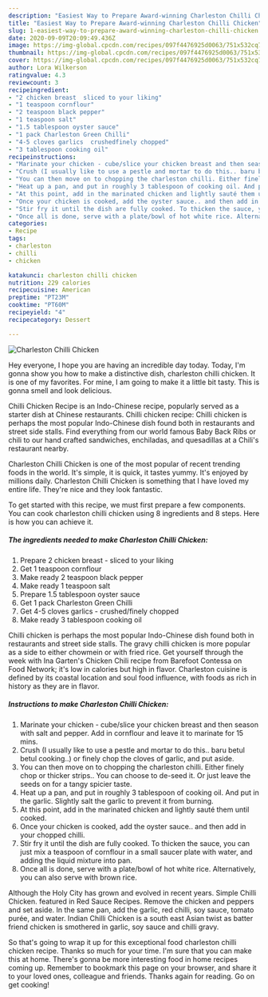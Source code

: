 ```yaml
---
description: "Easiest Way to Prepare Award-winning Charleston Chilli Chicken"
title: "Easiest Way to Prepare Award-winning Charleston Chilli Chicken"
slug: 1-easiest-way-to-prepare-award-winning-charleston-chilli-chicken
date: 2020-09-09T20:09:49.436Z
image: https://img-global.cpcdn.com/recipes/097f4476925d0063/751x532cq70/charleston-chilli-chicken-recipe-main-photo.jpg
thumbnail: https://img-global.cpcdn.com/recipes/097f4476925d0063/751x532cq70/charleston-chilli-chicken-recipe-main-photo.jpg
cover: https://img-global.cpcdn.com/recipes/097f4476925d0063/751x532cq70/charleston-chilli-chicken-recipe-main-photo.jpg
author: Lora Wilkerson
ratingvalue: 4.3
reviewcount: 3
recipeingredient:
- "2 chicken breast  sliced to your liking"
- "1 teaspoon cornflour"
- "2 teaspoon black pepper"
- "1 teaspoon salt"
- "1.5 tablespoon oyster sauce"
- "1 pack Charleston Green Chilli"
- "4-5 cloves garlics  crushedfinely chopped"
- "3 tablespoon cooking oil"
recipeinstructions:
- "Marinate your chicken - cube/slice your chicken breast and then season with salt and pepper. Add in cornflour and leave it to marinate for 15 mins."
- "Crush (I usually like to use a pestle and mortar to do this.. baru betul betul cooking..) or finely chop the cloves of garlic, and put aside."
- "You can then move on to chopping the charleston chilli. Either finely chop or thicker strips.. You can choose to de-seed it. Or just leave the seeds on for a tangy spicier taste."
- "Heat up a pan, and put in roughly 3 tablespoon of cooking oil. And put in the garlic. Slightly salt the garlic to prevent it from burning."
- "At this point, add in the marinated chicken and lightly sauté them until cooked."
- "Once your chicken is cooked, add the oyster sauce.. and then add in your chopped chilli."
- "Stir fry it until the dish are fully cooked. To thicken the sauce, you can just mix a teaspoon of cornflour in a small saucer plate with water, and adding the liquid mixture into pan."
- "Once all is done, serve with a plate/bowl of hot white rice. Alternatively, you can also serve with brown rice."
categories:
- Recipe
tags:
- charleston
- chilli
- chicken

katakunci: charleston chilli chicken 
nutrition: 229 calories
recipecuisine: American
preptime: "PT23M"
cooktime: "PT60M"
recipeyield: "4"
recipecategory: Dessert

---
```



![Charleston Chilli Chicken](https://img-global.cpcdn.com/recipes/097f4476925d0063/751x532cq70/charleston-chilli-chicken-recipe-main-photo.jpg)

Hey everyone, I hope you are having an incredible day today. Today, I'm gonna show you how to make a distinctive dish, charleston chilli chicken. It is one of my favorites. For mine, I am going to make it a little bit tasty. This is gonna smell and look delicious.

Chilli Chicken Recipe is an Indo-Chinese recipe, popularly served as a starter dish at Chinese restaurants. Chilli chicken recipe: Chilli chicken is perhaps the most popular Indo-Chinese dish found both in restaurants and street side stalls. Find everything from our world famous Baby Back Ribs or chili to our hand crafted sandwiches, enchiladas, and quesadillas at a Chili\'s restaurant nearby.

Charleston Chilli Chicken is one of the most popular of recent trending foods in the world. It's simple, it is quick, it tastes yummy. It's enjoyed by millions daily. Charleston Chilli Chicken is something that I have loved my entire life. They're nice and they look fantastic.


To get started with this recipe, we must first prepare a few components. You can cook charleston chilli chicken using 8 ingredients and 8 steps. Here is how you can achieve it.

##### The ingredients needed to make Charleston Chilli Chicken:

1. Prepare 2 chicken breast - sliced to your liking
1. Get 1 teaspoon cornflour
1. Make ready 2 teaspoon black pepper
1. Make ready 1 teaspoon salt
1. Prepare 1.5 tablespoon oyster sauce
1. Get 1 pack Charleston Green Chilli
1. Get 4-5 cloves garlics - crushed/finely chopped
1. Make ready 3 tablespoon cooking oil


Chilli chicken is perhaps the most popular Indo-Chinese dish found both in restaurants and street side stalls. The gravy chilli chicken is more popular as a side to either chowmein or with fried rice. Get yourself through the week with Ina Garten\'s Chicken Chili recipe from Barefoot Contessa on Food Network; it\'s low in calories but high in flavor. Charleston cuisine is defined by its coastal location and soul food influence, with foods as rich in history as they are in flavor. 

##### Instructions to make Charleston Chilli Chicken:

1. Marinate your chicken - cube/slice your chicken breast and then season with salt and pepper. Add in cornflour and leave it to marinate for 15 mins.
1. Crush (I usually like to use a pestle and mortar to do this.. baru betul betul cooking..) or finely chop the cloves of garlic, and put aside.
1. You can then move on to chopping the charleston chilli. Either finely chop or thicker strips.. You can choose to de-seed it. Or just leave the seeds on for a tangy spicier taste.
1. Heat up a pan, and put in roughly 3 tablespoon of cooking oil. And put in the garlic. Slightly salt the garlic to prevent it from burning.
1. At this point, add in the marinated chicken and lightly sauté them until cooked.
1. Once your chicken is cooked, add the oyster sauce.. and then add in your chopped chilli.
1. Stir fry it until the dish are fully cooked. To thicken the sauce, you can just mix a teaspoon of cornflour in a small saucer plate with water, and adding the liquid mixture into pan.
1. Once all is done, serve with a plate/bowl of hot white rice. Alternatively, you can also serve with brown rice.


Although the Holy City has grown and evolved in recent years. Simple Chilli Chicken. featured in Red Sauce Recipes. Remove the chicken and peppers and set aside. In the same pan, add the garlic, red chilli, soy sauce, tomato purée, and water. Indian Chilli Chicken is a south east Asian twist as batter friend chicken is smothered in garlic, soy sauce and chilli gravy. 

So that's going to wrap it up for this exceptional food charleston chilli chicken recipe. Thanks so much for your time. I'm sure that you can make this at home. There's gonna be more interesting food in home recipes coming up. Remember to bookmark this page on your browser, and share it to your loved ones, colleague and friends. Thanks again for reading. Go on get cooking!
